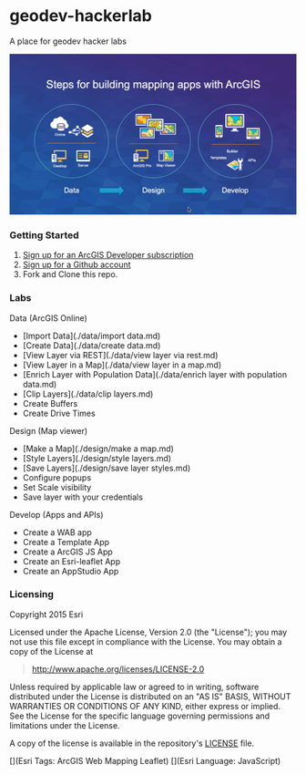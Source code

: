 # geodev-hackerlab
A place for geodev hacker labs

![Steps](./images/mapappsteps.png)

### Getting Started

1. [Sign up for an ArcGIS Developer subscription](https://developers.arcgis.com/en/sign-up/)
2. [Sign up for a Github account](http://github.com/join)
3. Fork and Clone this repo.

### Labs

Data (ArcGIS Online)
* [Import Data](./data/import data.md)
* [Create Data](./data/create data.md)
* [View Layer via REST](./data/view layer via rest.md)
* [View Layer in a Map](./data/view layer in a map.md)
* [Enrich Layer with Population Data](./data/enrich layer with population data.md)
* [Clip Layers](./data/clip layers.md)
* Create Buffers
* Create Drive Times

Design (Map viewer)
* [Make a Map](./design/make a map.md)
* [Style Layers](./design/style layers.md)
* [Save Layers](./design/save layer styles.md)
* Configure popups
* Set Scale visibility
* Save layer with your credentials

Develop (Apps and APIs)
* Create a WAB app
* Create a Template App
* Create a ArcGIS JS App
* Create an Esri-leaflet App
* Create an AppStudio App

### Licensing
Copyright 2015 Esri

Licensed under the Apache License, Version 2.0 (the "License");
you may not use this file except in compliance with the License.
You may obtain a copy of the License at

> http://www.apache.org/licenses/LICENSE-2.0

Unless required by applicable law or agreed to in writing, software
distributed under the License is distributed on an "AS IS" BASIS,
WITHOUT WARRANTIES OR CONDITIONS OF ANY KIND, either express or implied.
See the License for the specific language governing permissions and
limitations under the License.

A copy of the license is available in the repository's [LICENSE](./license.txt) file.

[](Esri Tags: ArcGIS Web Mapping Leaflet)
[](Esri Language: JavaScript)